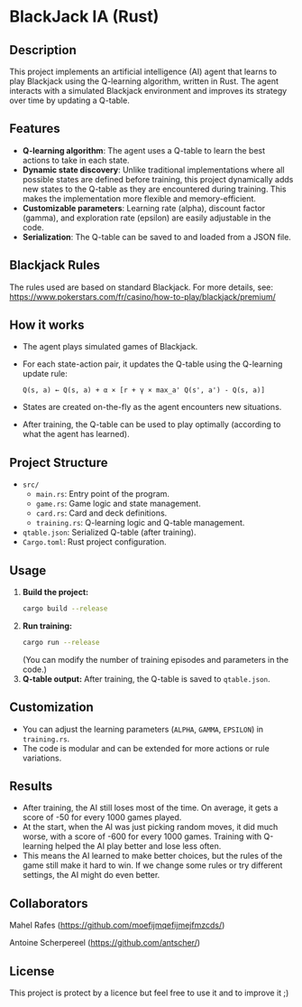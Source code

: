 # BlackJack IA (Rust)

## Description
This project implements an artificial intelligence (AI) agent that learns to play Blackjack using the Q-learning algorithm, written in Rust. The agent interacts with a simulated Blackjack environment and improves its strategy over time by updating a Q-table.

## Features
- **Q-learning algorithm**: The agent uses a Q-table to learn the best actions to take in each state.
- **Dynamic state discovery**: Unlike traditional implementations where all possible states are defined before training, this project dynamically adds new states to the Q-table as they are encountered during training. This makes the implementation more flexible and memory-efficient.
- **Customizable parameters**: Learning rate (alpha), discount factor (gamma), and exploration rate (epsilon) are easily adjustable in the code.
- **Serialization**: The Q-table can be saved to and loaded from a JSON file.

## Blackjack Rules
The rules used are based on standard Blackjack. For more details, see:  
https://www.pokerstars.com/fr/casino/how-to-play/blackjack/premium/

## How it works
- The agent plays simulated games of Blackjack.
- For each state-action pair, it updates the Q-table using the Q-learning update rule:
  
  `Q(s, a) ← Q(s, a) + α × [r + γ × max_a' Q(s', a') - Q(s, a)]`
- States are created on-the-fly as the agent encounters new situations.
- After training, the Q-table can be used to play optimally (according to what the agent has learned).

## Project Structure
- `src/`
  - `main.rs`: Entry point of the program.
  - `game.rs`: Game logic and state management.
  - `card.rs`: Card and deck definitions.
  - `training.rs`: Q-learning logic and Q-table management.
- `qtable.json`: Serialized Q-table (after training).
- `Cargo.toml`: Rust project configuration.

## Usage
1. **Build the project:**
   ```sh
   cargo build --release
   ```
2. **Run training:**
   ```sh
   cargo run --release
   ```
   (You can modify the number of training episodes and parameters in the code.)
3. **Q-table output:**
   After training, the Q-table is saved to `qtable.json`.

## Customization
- You can adjust the learning parameters (`ALPHA`, `GAMMA`, `EPSILON`) in `training.rs`.
- The code is modular and can be extended for more actions or rule variations.


## Results
- After training, the AI still loses most of the time. On average, it gets a score of -50 for every 1000 games played.
- At the start, when the AI was just picking random moves, it did much worse, with a score of -600 for every 1000 games. Training with Q-learning helped the AI play better and lose less often.
- This means the AI learned to make better choices, but the rules of the game still make it hard to win. If we change some rules or try different settings, the AI might do even better.

## Collaborators 

Mahel Rafes (https://github.com/moefijmqefijmejfmzcds/)

Antoine Scherpereel (https://github.com/antscher/)

## License
This project is protect by a licence but feel free to use it and to improve it ;)

